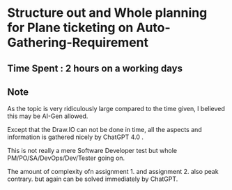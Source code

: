 # Structure out and Whole planning for Plane ticketing on Auto-Gathering-Requirement

## Time Spent : 2 hours on a working days

## Note
As the topic is very ridiculously large compared to the time given, I believed this may be AI-Gen allowed.

Except that the Draw.IO can not be done in time, all the aspects and information is gathered nicely by ChatGPT 4.0 .

This is not really a mere Software Developer test but whole PM/PO/SA/DevOps/Dev/Tester going on.

The amount of complexity ofn assignment 1. and assignment 2. also peak contrary. but again can be solved immediately by ChatGPT.
 